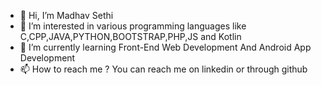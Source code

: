 - 👋 Hi, I’m Madhav Sethi
- 👀 I’m interested in various programming languages like C,CPP,JAVA,PYTHON,BOOTSTRAP,PHP,JS and Kotlin
- 🌱 I’m currently learning Front-End Web Development And Android App Development
- 📫 How to reach me ? You can reach me on linkedin or through github

<!---
MadhavSethi12/MadhavSethi12 is a ✨ special ✨ repository because its `README.md` (this file) appears on your GitHub profile.
You can click the Preview link to take a look at your changes.
--->
